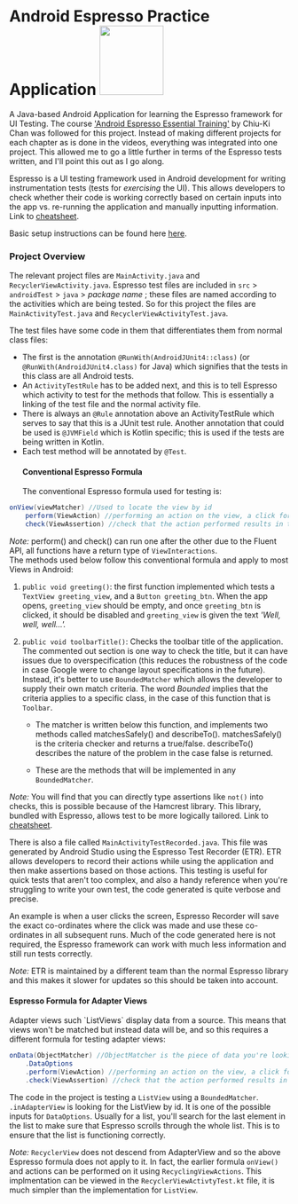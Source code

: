 <h1>Android Espresso Practice Application <img src="https://camo.githubusercontent.com/737e7380383ffcd2f3b9bf55c678f3b368feb730/68747470733a2f2f6c68352e676f6f676c6575736572636f6e74656e742e636f6d2f2d453259504c6c56416c30552f564a556350726756432d492f414141414141414147464d2f416b715a6e354e387272632f773839302d68313030392f657370726573736f5f6c6f636b75702e706e67" height="125" width="115" /></h1> 

A Java-based Android Application for learning the Espresso framework for UI Testing. The course ['Android Espresso Essential Training'](https://www.lynda.com/Android-tutorials/Android-Espresso-Essential-Training/688523-2.html) by Chiu-Ki Chan was followed for this project. Instead of making different projects for each chapter as is done in the videos, everything was integrated into one project. This allowed me to go a little further in terms of the Espresso tests written, and I'll point this out as I go along.

Espresso is a UI testing framework used in Android development for writing instrumentation tests (tests for *exercising* the UI). This allows developers to check whether their code is working correctly based on certain inputs into the app vs. re-running the application and manually inputting information. Link to [cheatsheet](https://goo.gl/6H6pZd "Espresso cheatsheet").

Basic setup instructions can be found here [here](https://goo.gl/HpLmwX "Espresso Setup Guide").

<h3>Project Overview</h3>

The relevant project files are `MainActivity.java` and `RecyclerViewActivity.java`. Espresso test files are included in `src` > `androidTest` > `java` > _package name_ ; these files are named according to the activities which are being tested. So for this project the files are `MainActivityTest.java` and `RecyclerViewActivityTest.java`. 
<br>

The test files have some code in them that differentiates them from normal class files:
* The first is the annotation `@RunWith(AndroidJUnit4::class)` (or `@RunWith(AndroidJUnit4.class)` for Java) which signifies that the tests in this class are all Android tests. 
* An `ActivityTestRule` has to be added next, and this is to tell Espresso which activity to test for the methods that follow. This is essentially a linking of the test file and the normal activity file. 
* There is always an `@Rule` annotation above an ActivityTestRule which serves to say that this is a JUnit test rule. Another annotation that could be used is `@JVMField` which is Kotlin specific; this is used if the tests are being written in Kotlin. 
* Each test method will be annotated by `@Test`.
<br><h4>Conventional Espresso Formula</h4>
The conventional Espresso formula used for testing is:

```java
onView(viewMatcher) //Used to locate the view by id
    perform(ViewAction) //performing an action on the view, a click for example
    check(ViewAssertion) //check that the action performed results in the correct output
```
_Note:_ perform() and check() can run one after the other due to the Fluent API, all functions have a return type of `ViewInteractions`.
<br>
The methods used below follow this conventional formula and apply to most Views in Android:

1. ```public void greeting()```: the first function implemented which tests a `TextView greeting_view`, and a `Button greeting_btn`. When the app opens, `greeting_view` should be empty, and once `greeting_btn` is clicked, it should be disabled and `greeting_view` is given the text _'Well, well, well...'._

1. ```public void toolbarTitle()```: Checks the toolbar title of the application. The commented out section is one way to check the title, but it can have issues due to overspecification (this reduces the robustness of the code in case Google were to change layout specifications in the future). Instead, it's better to use `BoundedMatcher` which allows the developer to supply their own match criteria. The word _Bounded_ implies that the criteria applies to a specific class, in the case of this function that is `Toolbar`.

   - The matcher is written below this function, and implements two methods called matchesSafely() and describeTo(). matchesSafely() is the criteria checker and returns a true/false. describeTo() describes the nature of the problem in the case false is returned.
    
   - These are the methods that will be implemented in any `BoundedMatcher`.
   
_Note:_ You will find that you can directly type assertions like `not()` into checks, this is possible because of the Hamcrest library. This library, bundled with Espresso, allows test to be more logically tailored. Link to [cheatsheet](https://goo.gl/NQmM4F "Hamcrest cheatsheet").

There is also a file called `MainActivityTestRecorded.java`. This file was generated by Android Studio using the Espresso Test Recorder (ETR). ETR allows developers to record their actions while using the application and then make assertions based on those actions. This testing is useful for quick tests that aren't too complex, and also a handy reference when you're struggling to write your own test, the code generated is quite verbose and precise.

An example is when a user clicks the screen, Espresso Recorder will save the exact co-ordinates where the click was made and use these co-ordinates in all subsequent runs. Much of the code generated here is not required, the Espresso framework can work with much less information and still run tests correctly. 

_Note:_ ETR is maintained by a different team than the normal Espresso library and this makes it slower for updates so this should be taken into account.

<h4>Espresso Formula for Adapter Views</h4>
Adapter views such `ListViews` display data from a source. This means that views won't be matched but instead data will be, and so this requires a different formula for testing adapter views:

```java
onData(ObjectMatcher) //ObjectMatcher is the piece of data you're looking to test
    .DataOptions 
    .perform(ViewAction) //performing an action on the view, a click for example
    .check(ViewAssertion) //check that the action performed results in the correct output
```
The code in the project is testing a `ListView` using a `BoundedMatcher`. `.inAdapterView` is looking for the ListView by id. It is one of the possible inputs for `DataOptions`. Usually for a list, you'll search for the last element in the list to make sure that Espresso scrolls through the whole list. This is to ensure that the list is functioning correctly. 

_Note:_ `RecyclerView` does not descend from AdapterView and so the above Espresso formula does not apply to it. In fact, the earlier formula `onView()` and actions can be performed on it using `RecyclingViewActions`. This implmentation can be viewed in the `RecyclerViewActivtyTest.kt` file, it is much simpler than the implementation for `ListView`. 
